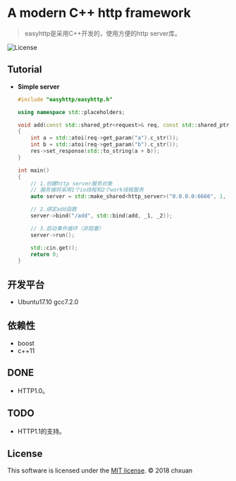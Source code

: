 A modern C++ http framework
===============================================

> easyhttp是采用C++开发的，使用方便的http server库。

![License][1] 

## Tutorial

* **Simple server**

    ```cpp
    #include "easyhttp/easyhttp.h"
    
    using namespace std::placeholders;

    void add(const std::shared_ptr<request>& req, const std::shared_ptr<response>& res)
    {
        int a = std::atoi(req->get_param("a").c_str());
        int b = std::atoi(req->get_param("b").c_str());
        res->set_response(std::to_string(a + b));
    }

    int main()
    {
        // 1.创建http server服务对象
        // 服务端将采用1个io线程和2个work线程服务
        auto server = std::make_shared<http_server>("0.0.0.0:6666", 1, 2);

        // 2.绑定add函数
        server->bind("/add", std::bind(add, _1, _2));
    
        // 3.启动事件循环（非阻塞）
        server->run();

        std::cin.get();
        return 0;
    }
    ```
    
## 开发平台

* Ubuntu17.10 gcc7.2.0

## 依赖性

* boost
* c++11

## DONE

* HTTP1.0。

## TODO

* HTTP1.1的支持。

## License
This software is licensed under the [MIT license][2]. © 2018 chxuan


  [1]: http://img.shields.io/badge/license-MIT-blue.svg?style=flat-square
  [2]: https://github.com/chxuan/easyrpc/blob/master/LICENSE
